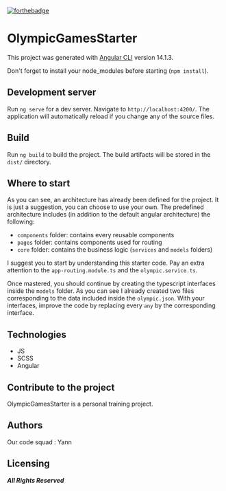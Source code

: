 [![forthebadge](https://forthebadge.com/images/badges/made-with-typescript.svg)](https://forthebadge.com)

# OlympicGamesStarter

This project was generated with [Angular CLI](https://github.com/angular/angular-cli) version 14.1.3.

Don't forget to install your node_modules before starting (`npm install`).

## Development server

Run `ng serve` for a dev server. Navigate to `http://localhost:4200/`. The application will automatically reload if you change any of the source files.

## Build

Run `ng build` to build the project. The build artifacts will be stored in the `dist/` directory.

## Where to start

As you can see, an architecture has already been defined for the project. It is just a suggestion, you can choose to use your own. The predefined architecture includes (in addition to the default angular architecture) the following:

- `components` folder: contains every reusable components
- `pages` folder: contains components used for routing
- `core` folder: contains the business logic (`services` and `models` folders)

I suggest you to start by understanding this starter code. Pay an extra attention to the `app-routing.module.ts` and the `olympic.service.ts`.

Once mastered, you should continue by creating the typescript interfaces inside the `models` folder. As you can see I already created two files corresponding to the data included inside the `olympic.json`. With your interfaces, improve the code by replacing every `any` by the corresponding interface.

## Technologies

- JS
- SCSS
- Angular

## Contribute to the project

OlympicGamesStarter is a personal training project.

## Authors

Our code squad : Yann

## Licensing

***All Rights Reserved***
